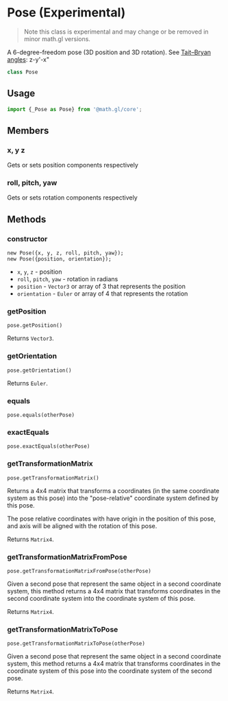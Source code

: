 # Pose (Experimental)

> Note this class is experimental and may change or be removed in minor math.gl versions.

A 6-degree-freedom pose (3D position and 3D rotation).
See [Tait–Bryan angles](https://en.wikipedia.org/wiki/Euler_angles): z-y'-x"

```js
class Pose
```

## Usage

```js
import {_Pose as Pose} from '@math.gl/core';
```

##  Members

### x, y z

Gets or sets position components respectively

### roll, pitch, yaw

Gets or sets rotation components respectively


## Methods

### constructor

```
new Pose({x, y, z, roll, pitch, yaw});
new Pose({position, orientation});
```

 * `x`, `y`, `z` - position
 * `roll`, `pitch`, `yaw` - rotation in radians
 * `position` - `Vector3` or array of 3 that represents the position
 * `orientation` - `Euler` or array of 4 that represents the rotation

### getPosition

`pose.getPosition()`

Returns `Vector3`.

### getOrientation

`pose.getOrientation()`

Returns `Euler`.

### equals

`pose.equals(otherPose)`

### exactEquals

`pose.exactEquals(otherPose)`

### getTransformationMatrix

`pose.getTransformationMatrix()`

Returns a 4x4 matrix that transforms a coordinates (in the same
coordinate system as this pose) into the "pose-relative" coordinate
system defined by this pose.

The pose relative coordinates with have origin in the position of this
pose, and axis will be aligned with the rotation of this pose.

Returns `Matrix4`.

### getTransformationMatrixFromPose

`pose.getTransformationMatrixFromPose(otherPose)`

Given a second pose that represent the same object in a second coordinate
system, this method returns a 4x4 matrix that transforms coordinates in the
second coordinate system into the coordinate system of this pose.

Returns `Matrix4`.

### getTransformationMatrixToPose

`pose.getTransformationMatrixToPose(otherPose)`

Given a second pose that represent the same object in a second coordinate
system, this method returns a 4x4 matrix that transforms coordinates in the
coordinate system of this pose into the coordinate system of the second pose.

Returns `Matrix4`.
